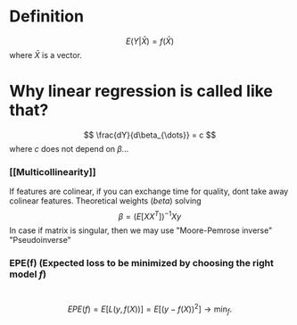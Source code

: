 
# Definition
$$
E(Y|\bar{X}) = f(\bar{X}) 
$$
where $\bar{X}$ is a vector.


# Why linear regression is called like that?
$$
\frac{dY}{d\beta_{\dots}} = c
$$
where $c$ does not depend on $\beta\dots$




### [[Multicollinearity]] 
If features are colinear, if you can exchange time for quality, dont take away colinear features.
Theoretical weights ($beta$) solving
$$
\beta = (E[XX^T])^{-1}Xy
$$
In case if matrix is singular, then we may use
"Moore-Pemrose inverse"
"Pseudoinverse"

### EPE(f) (Expected loss to be minimized by choosing the right model $f$)
 $$EPE(f) = E \left[ L(y,f(X)) \right] = E\left[ (y − f(X))^2\right] \to \min_{f}.$$
 


